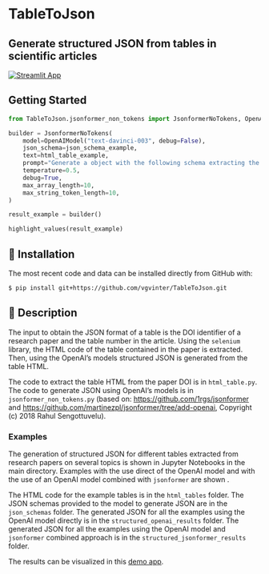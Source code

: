 # TableToJson

## Generate structured JSON from tables in scientific articles

[![Streamlit App](https://static.streamlit.io/badges/streamlit_badge_black_white.svg)](https://vgvinter-tabletojson-app-kt5aiv.streamlit.app)

## Getting Started

```python 
from TableToJson.jsonformer_non_tokens import JsonformerNoTokens, OpenAIModel, highlight_values

builder = JsonformerNoTokens(
    model=OpenAIModel("text-davinci-003", debug=False),
    json_schema=json_schema_example,
    text=html_table_example,
    prompt="Generate a object with the following schema extracting the information from the provided table in html code:",
    temperature=0.5,
    debug=True,
    max_array_length=10,
    max_string_token_length=10,
)

result_example = builder()

highlight_values(result_example)
```


## 🚀 Installation

The most recent code and data can be installed directly from GitHub with:

```bash
$ pip install git+https://github.com/vgvinter/TableToJson.git
```


## :memo: Description

The input to obtain the JSON format of a table is the DOI identifier of a research paper and the table number in the article. Using the `selenium` library, the HTML code of the table contained in the paper is extracted. Then, using the OpenAI’s models structured JSON is generated from the table HTML.

The code to extract the table HTML from the paper DOI is in `html_table.py`. The code to generate JSON using OpenAI’s models is in `jsonformer_non_tokens.py` (based on: https://github.com/1rgs/jsonformer and https://github.com/martinezpl/jsonformer/tree/add-openai, Copyright (c) 2018 Rahul Sengottuvelu).


### Examples

The generation of structured JSON for different tables extracted from research papers on several topics is shown in Jupyter Notebooks in the main directory. Examples with the use direct of the OpenAI model and with the use of an OpenAI model combined with `jsonformer` are shown .

The HTML code for the example tables is in the `html_tables` folder. The JSON schemas provided to the model to generate JSON are in the `json_schemas` folder. The generated JSON for all the examples using the OpenAI model directly is in the `structured_openai_results` folder. The generated JSON for all the examples using the OpenAI model and `jsonformer` combined approach is in the `structured_jsonformer_results` folder.

The results can be visualized in this [demo app](https://vgvinter-tabletojson-app-kt5aiv.streamlit.app/).
